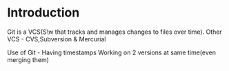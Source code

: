 # Introduction

Git is a VCS(S\w that tracks and manages changes to files over time).
Other VCS - CVS,Subversion & Mercurial

Use of Git - 
Having timestamps
Working on 2 versions at same time(even merging them)

